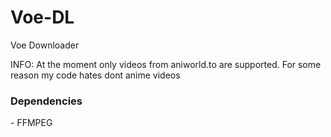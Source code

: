 # Voe-DL
 Voe Downloader

INFO: At the moment only videos from aniworld.to are supported. For some reason my code hates dont anime videos


<h3>Dependencies</h3>

<span>- FFMPEG</span>
